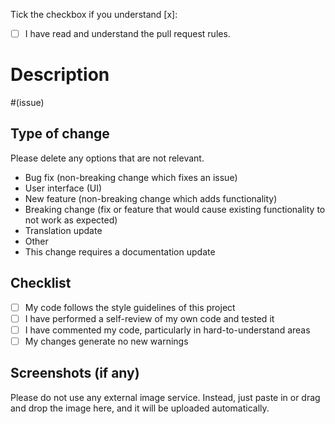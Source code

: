 Tick the checkbox if you understand [x]: 
- [ ] I have read and understand the pull request rules.

# Description

#(issue)

## Type of change

Please delete any options that are not relevant.

- Bug fix (non-breaking change which fixes an issue)
- User interface (UI)
- New feature (non-breaking change which adds functionality)
- Breaking change (fix or feature that would cause existing functionality to not work as expected)
- Translation update
- Other
- This change requires a documentation update

## Checklist

- [ ] My code follows the style guidelines of this project
- [ ] I have performed a self-review of my own code and tested it
- [ ] I have commented my code, particularly in hard-to-understand areas
- [ ] My changes generate no new warnings

## Screenshots (if any)

Please do not use any external image service. Instead, just paste in or drag and drop the image here, and it will be uploaded automatically.
